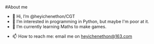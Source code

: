 #About me

- 👋 Hi, I’m @heyichenethon/CGT
- 👀 I’m interested in programming in Python, but maybe I'm poor at it.
- 🌱 I’m currently learning Maths to make games.
<!-- - 💞️ I’m looking to collaborate on ... -->
- 📫 How to reach me: email me on heyichenethon@163.com

<!---
heyichenethon/heyichenethon is a ✨ special ✨ repository because its `README.md` (this file) appears on your GitHub profile.
You can click the Preview link to take a look at your changes.
--->
